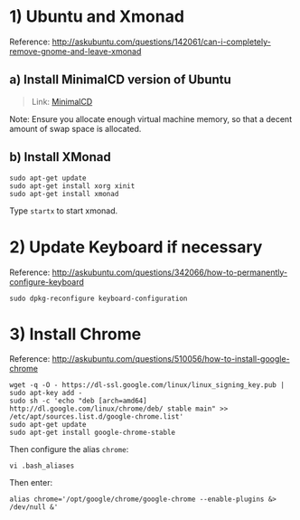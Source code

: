 # 1) Ubuntu and Xmonad
Reference: http://askubuntu.com/questions/142061/can-i-completely-remove-gnome-and-leave-xmonad

## a) Install MinimalCD version of Ubuntu
> Link: [MinimalCD](https://help.ubuntu.com/community/Installation/MinimalCD)

Note: Ensure you allocate enough virtual machine memory, so that a decent amount of swap space is allocated.

## b) Install XMonad
```shell
sudo apt-get update
sudo apt-get install xorg xinit
sudo apt-get install xmonad
```
Type `startx` to start xmonad.

# 2) Update Keyboard if necessary
Reference: http://askubuntu.com/questions/342066/how-to-permanently-configure-keyboard
```shell
sudo dpkg-reconfigure keyboard-configuration
```

# 3) Install Chrome
Reference: http://askubuntu.com/questions/510056/how-to-install-google-chrome
```shell
wget -q -O - https://dl-ssl.google.com/linux/linux_signing_key.pub | sudo apt-key add - 
sudo sh -c 'echo "deb [arch=amd64] http://dl.google.com/linux/chrome/deb/ stable main" >> /etc/apt/sources.list.d/google-chrome.list'
sudo apt-get update 
sudo apt-get install google-chrome-stable
```
Then configure the alias `chrome`:
```shell
vi .bash_aliases
```
Then enter:
```shell
alias chrome='/opt/google/chrome/google-chrome --enable-plugins &> /dev/null &'
```
